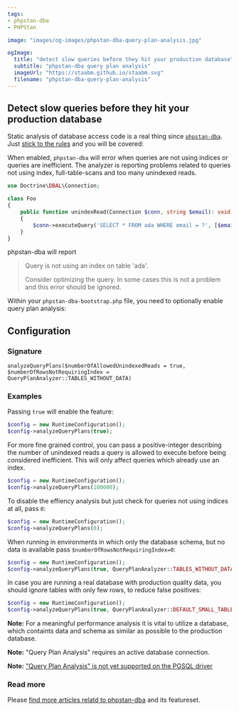 ```yaml
---
tags:
- phpstan-dba
- PHPStan

image: "images/og-images/phpstan-dba-query-plan-analysis.jpg"

ogImage:
  title: "detect slow queries before they hit your production database"
  subtitle: "phpstan-dba query plan analysis"
  imageUrl: "https://staabm.github.io/staabm.svg"
  filename: "phpstan-dba-query-plan-analysis"
---
```


## Detect slow queries before they hit your production database

Static analysis of database access code is a real thing since [`phpstan-dba`](https://staabm.github.io/2022/05/01/phpstan-dba.html).
Just [stick to the rules](https://staabm.github.io/2022/07/23/phpstan-dba-inference-placeholder.html#the-golden-phpstan-dba-rules) and you will be covered:

When enabled, `phpstan-dba` will error when queries are not using indices or queries are inefficient.
The analyzer is reporting problems related to queries not using index, full-table-scans and too many unindexed reads.

```php
use Doctrine\DBAL\Connection;

class Foo
{
    public function unindexRead(Connection $conn, string $email): void
    {
        $conn->executeQuery('SELECT * FROM ada WHERE email = ?', [$email]);
    }
}
```

phpstan-dba will report

> Query is not using an index on table 'ada'.
> 
> Consider optimizing the query.
> In some cases this is not a problem and this error should be ignored.

Within your `phpstan-dba-bootstrap.php` file, you need to optionally enable query plan analysis:

## Configuration

### Signature

`analyzeQueryPlans($numberOfAllowedUnindexedReads = true, $numberOfRowsNotRequiringIndex = QueryPlanAnalyzer::TABLES_WITHOUT_DATA)`

### Examples

Passing `true` will enable the feature:

```php
$config = new RuntimeConfiguration();
$config->analyzeQueryPlans(true);
```

For more fine grained control, you can pass a positive-integer describing the number of unindexed reads a query is allowed to execute before being considered inefficient.
This will only affect queries which already use an index.

```php
$config = new RuntimeConfiguration();
$config->analyzeQueryPlans(100000);
```

To disable the effiency analysis but just check for queries not using indices at all, pass `0`:

```php
$config = new RuntimeConfiguration();
$config->analyzeQueryPlans(0);
```

When running in environments in which only the database schema, but no data is available pass `$numberOfRowsNotRequiringIndex=0`:

```php
$config = new RuntimeConfiguration();
$config->analyzeQueryPlans(true, QueryPlanAnalyzer::TABLES_WITHOUT_DATA);
```

In case you are running a real database with production quality data, you should ignore tables with only few rows, to reduce false positives:

```php
$config = new RuntimeConfiguration();
$config->analyzeQueryPlans(true, QueryPlanAnalyzer::DEFAULT_SMALL_TABLE_THRESHOLD);
```

**Note:** For a meaningful performance analysis it is vital to utilize a database, which containts data and schema as similar as possible to the production database.

**Note:** "Query Plan Analysis" requires an active database connection.

**Note:** ["Query Plan Analysis" is not yet supported on the PGSQL driver](https://github.com/staabm/phpstan-dba/issues/378)

### Read more

Please [find more articles relatd to phpstan-dba](https://staabm.github.io/archive.html#phpstan-dba) and its featureset.